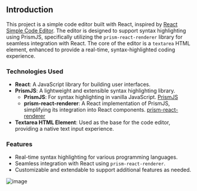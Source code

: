 
## Introduction

This project is a simple code editor built with React, inspired by [React Simple Code Editor](https://react-simple-code-editor.github.io/react-simple-code-editor/). 
The editor is designed to support syntax highlighting using PrismJS, specifically utilizing the `prism-react-renderer` library for seamless integration with React.
The core of the editor is a `textarea` HTML element, enhanced to provide a real-time, syntax-highlighted coding experience.

### Technologies Used

- **React**: A JavaScript library for building user interfaces.
- **PrismJS**: A lightweight and extensible syntax highlighting library.
  - **PrismJS**: For syntax highlighting in vanilla JavaScript. [PrismJS](https://prismjs.com/)
  - **prism-react-renderer**: A React implementation of PrismJS, simplifying its integration into React components. [prism-react-renderer](https://github.com/FormidableLabs/prism-react-renderer)
- **Textarea HTML Element**: Used as the base for the code editor, providing a native text input experience.

### Features

- Real-time syntax highlighting for various programming languages.
- Seamless integration with React using `prism-react-renderer`.
- Customizable and extendable to support additional features as needed.
  

![image](https://github.com/user-attachments/assets/b6391f01-ad0f-4640-bbee-65f355318d85)




